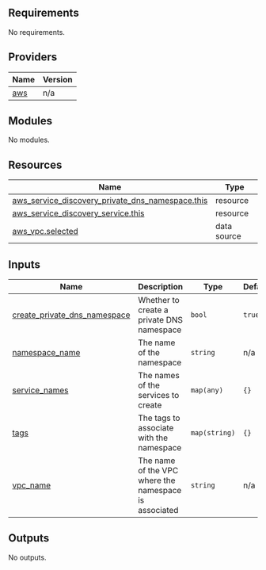 
<!-- BEGINNING OF PRE-COMMIT-TERRAFORM DOCS HOOK -->
## Requirements

No requirements.

## Providers

| Name | Version |
|------|---------|
| <a name="provider_aws"></a> [aws](#provider\_aws) | n/a |

## Modules

No modules.

## Resources

| Name | Type |
|------|------|
| [aws_service_discovery_private_dns_namespace.this](https://registry.terraform.io/providers/hashicorp/aws/latest/docs/resources/service_discovery_private_dns_namespace) | resource |
| [aws_service_discovery_service.this](https://registry.terraform.io/providers/hashicorp/aws/latest/docs/resources/service_discovery_service) | resource |
| [aws_vpc.selected](https://registry.terraform.io/providers/hashicorp/aws/latest/docs/data-sources/vpc) | data source |

## Inputs

| Name | Description | Type | Default | Required |
|------|-------------|------|---------|:--------:|
| <a name="input_create_private_dns_namespace"></a> [create\_private\_dns\_namespace](#input\_create\_private\_dns\_namespace) | Whether to create a private DNS namespace | `bool` | `true` | no |
| <a name="input_namespace_name"></a> [namespace\_name](#input\_namespace\_name) | The name of the namespace | `string` | n/a | yes |
| <a name="input_service_names"></a> [service\_names](#input\_service\_names) | The names of the services to create | `map(any)` | `{}` | no |
| <a name="input_tags"></a> [tags](#input\_tags) | The tags to associate with the namespace | `map(string)` | `{}` | no |
| <a name="input_vpc_name"></a> [vpc\_name](#input\_vpc\_name) | The name of the VPC where the namespace is associated | `string` | n/a | yes |

## Outputs

No outputs.
<!-- END OF PRE-COMMIT-TERRAFORM DOCS HOOK -->
